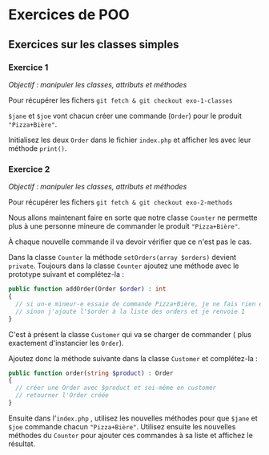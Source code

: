 # Exercices de POO

## Exercices sur les classes simples

### Exercice 1
_Objectif : manipuler les classes, attributs et méthodes_

Pour récupérer les fichers `git fetch & git checkout exo-1-classes`

`$jane` et `$joe` vont chacun créer une commande (`Order`) pour le produit `"Pizza+Bière"`.

Initialisez les deux `Order` dans le fichier `index.php` et afficher les avec leur méthode `print()`.

### Exercice 2
_Objectif : manipuler les classes, attributs et méthodes_

Pour récupérer les fichers `git fetch & git checkout exo-2-methods`

Nous allons maintenant faire en sorte que notre classe `Counter` ne permette plus à une personne mineure de commander le produit `"Pizza+Bière"`.

À chaque nouvelle commande il va devoir vérifier que ce n'est pas le cas.

Dans la classe `Counter` la méthode `setOrders(array $orders)` devient `private`.
Toujours dans la classe `Counter` ajoutez une méthode avec le prototype suivant et complétez-la :

```php
public function addOrder(Order $order) : int 
{
  // si un-e mineur-e essaie de commande Pizza+Bière, je ne fais rien et renvoie -1
  // sinon j'ajoute l'$order à la liste des orders et je renvoie 1
}
```

C'est à présent la classe `Customer` qui va se charger de commander ( plus exactement d'instancier les `Order`).

Ajoutez donc la méthode suivante dans la classe `Customer` et complétez-la : 

```php
public function order(string $product) : Order
{
  // créer une Order avec $product et soi-même en customer
  // retourner l'Order créée
}
```
Ensuite dans l'`index.php` , utilisez les nouvelles méthodes pour que `$jane` et `$joe` commande chacun `"Pizza+Bière"`. Utilisez ensuite les nouvelles méthodes du `Counter` pour ajouter ces commandes à sa liste et affichez le résultat.

